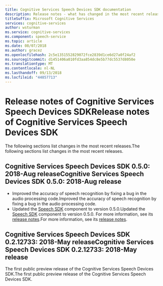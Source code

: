 ```yaml
---
title: Cognitive Services Speech Devices SDK documentation
description: Release notes - what has changed in the most recent releases
titleSuffix: Microsoft Cognitive Services
services: cognitive-services
author: wsturman
ms.service: cognitive-services
ms.component: speech-service
ms.topic: article
ms.date: 08/07/2018
ms.author: gracez
ms.openlocfilehash: 2c5e1351552829072fce2839d1ce6d27a0f24af2
ms.sourcegitcommit: d1451406a010fd3aa854dc8e5b77dc5537d8050e
ms.translationtype: MT
ms.contentlocale: nl-NL
ms.lasthandoff: 09/13/2018
ms.locfileid: "44857713"
---
```

# <a name="release-notes-of-cognitive-services-speech-devices-sdk"></a><span data-ttu-id="73e7e-103">Release notes of Cognitive Services Speech Devices SDK</span><span class="sxs-lookup"><span data-stu-id="73e7e-103">Release notes of Cognitive Services Speech Devices SDK</span></span>

<span data-ttu-id="73e7e-104">The following sections list changes in the most recent releases.</span><span class="sxs-lookup"><span data-stu-id="73e7e-104">The following sections list changes in the most recent releases.</span></span>

## <a name="cognitive-services-speech-devices-sdk-050-2018-aug-release"></a><span data-ttu-id="73e7e-105">Cognitive Services Speech Devices SDK 0.5.0: 2018-Aug release</span><span class="sxs-lookup"><span data-stu-id="73e7e-105">Cognitive Services Speech Devices SDK 0.5.0: 2018-Aug release</span></span>

* <span data-ttu-id="73e7e-106">Improved the accuracy of speech recognition by fixing a bug in the audio processing code.</span><span class="sxs-lookup"><span data-stu-id="73e7e-106">Improved the accuracy of speech recognition by fixing a bug in the audio processing code.</span></span>
* <span data-ttu-id="73e7e-107">Updated the [Speech SDK](https://docs.microsoft.com/azure/cognitive-services/speech-service/speech-sdk-reference) component to version 0.5.0.</span><span class="sxs-lookup"><span data-stu-id="73e7e-107">Updated the [Speech SDK](https://docs.microsoft.com/azure/cognitive-services/speech-service/speech-sdk-reference) component to version 0.5.0.</span></span> <span data-ttu-id="73e7e-108">For more information, see its [release notes](releasenotes.md#cognitive-services-speech-sdk-050-2018-july-release).</span><span class="sxs-lookup"><span data-stu-id="73e7e-108">For more information, see its [release notes](releasenotes.md#cognitive-services-speech-sdk-050-2018-july-release).</span></span>

## <a name="cognitive-services-speech-devices-sdk-0212733-2018-may-release"></a><span data-ttu-id="73e7e-109">Cognitive Services Speech Devices SDK 0.2.12733: 2018-May release</span><span class="sxs-lookup"><span data-stu-id="73e7e-109">Cognitive Services Speech Devices SDK 0.2.12733: 2018-May release</span></span>

<span data-ttu-id="73e7e-110">The first public preview release of the Cognitive Services Speech Devices SDK.</span><span class="sxs-lookup"><span data-stu-id="73e7e-110">The first public preview release of the Cognitive Services Speech Devices SDK.</span></span>
